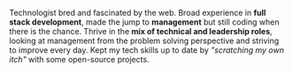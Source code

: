Technologist bred and fascinated by the web. Broad experience in **full stack development**, made the jump to **management** but still coding when there is the chance. Thrive in the **mix of technical and leadership roles**, looking at management from the problem solving perspective and striving to improve every day. Kept my tech skills up to date by *"scratching my own itch"* with some open-source projects.
